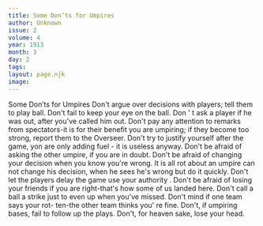 ```yaml
---
title: Some Don’ts for Umpires
author: Unknown
issue: 2
volume: 4
year: 1913
month: 3
day: 2
tags:
layout: page.njk
image:
---
```

Some Don’ts for Umpires      Don't argue over decisions with players; tell them to play ball.   Don't fail to keep your eye on the ball.   Don ' t ask a player if he was out, after you've called him out.   Don't pay any attention to remarks from spectators-it is for their benefit you are umpiring; if they become too strong, report them to the Overseer.   Don't try to justify yourself after the game, yon are only adding fuel - it is useless anyway.   Don't be afraid of asking the other umpire, if you are in doubt.   Don't be afraid of changing your decision when you know you're wrong. It is all rot about an umpire can not change his decision, when he sees he's wrong but do it quickly.   Don't let the players delay the game use your authority .   Don't be afraid of losing your friends if you are right-that's how some of us landed here.   Don't call a ball a strike just to even up when you've missed.   Don't mind if one team says your rot-   ten-the other team thinks you' re fine.   Don't, if umpiring bases, fail to follow up the plays.   Don't, for heaven sake, lose your head.   




